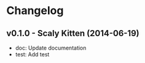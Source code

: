Changelog
=========

v0.1.0 - Scaly Kitten (2014-06-19) 
----------------------------------------------------------------------

  - doc: Update documentation
  - test: Add test


